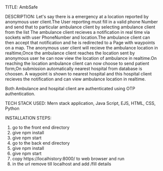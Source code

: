 TITLE:  AmbSafe

DESCRIPTION: Let's say there is a emergency at a location reported by anonymous user client.The User reporting must fill in a valid phone Number and send that to particular ambulance client by selecting ambulance client from the list The ambulance client recieves a notification in real time via sockets with user PhoneNumber and location.The ambulance client can then accept that notification and he is redirected to a Page with waypoints on a map.
The anonymous user client will recieve the ambulance location in realtime,Once the ambulance client reaches the location sent by anonymous user he can now view the location of ambulance in realtime.On reaching the location ambulance client can now choose to send patient form,On submission automatically nearest hospital from database is choosen.
A waypoint is shown to nearest hospital and this hospital client recieves the notification and can view ambulance location in realtime.

Both Ambulance and hospital client are authenticated using OTP authentication.

TECH STACK USED: Mern stack application, Java Script, EJS, HTML, CSS, Python

INSTALLATION STEPS:
1) go to the front end directory
2) give npm install
3) give npm start
4) go to the back end directory
5) give npm install
6) give npm start
7) copy https://localhistory:8000/ to web browser and run
8) in the url remove till localhost and add /fill details 
